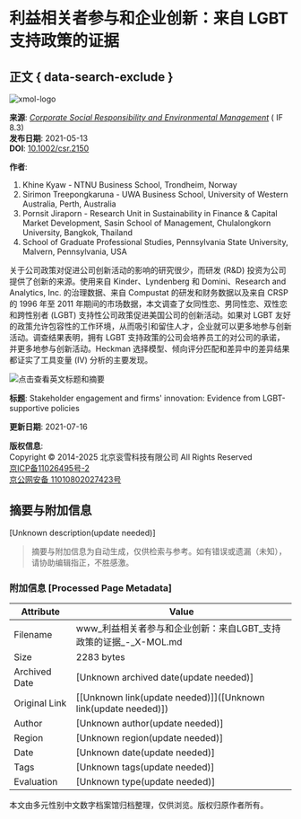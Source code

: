 # 利益相关者参与和企业创新：来自 LGBT 支持政策的证据

## 正文 { data-search-exclude }


![xmol-logo](https://scdn.x-mol.com/jcss/images/logo-new.jpg)

**来源**: [_Corporate Social Responsibility and Environmental Management_](https://www.x-mol.com/ref/1661) ( IF 8.3)  
**发布日期**: 2021-05-13  
**DOI**: [10.1002/csr.2150](https://www.x-mol.com/paperRedirect/1392929300439089152)  

**作者**:  
1. Khine Kyaw - NTNU Business School, Trondheim, Norway  
2. Sirimon Treepongkaruna - UWA Business School, University of Western Australia, Perth, Australia  
3. Pornsit Jiraporn - Research Unit in Sustainability in Finance & Capital Market Development, Sasin School of Management, Chulalongkorn University, Bangkok, Thailand  
4. School of Graduate Professional Studies, Pennsylvania State University, Malvern, Pennsylvania, USA  

关于公司政策对促进公司创新活动的影响的研究很少，而研发 (R&D) 投资为公司提供了创新的来源。使用来自 Kinder、Lyndenberg 和 Domini、Research and Analytics, Inc. 的治理数据、来自 Compustat 的研发和财务数据以及来自 CRSP 的 1996 年至 2011 年期间的市场数据，本文调查了女同性恋、男同性恋、双性恋和跨性别者 (LGBT) 支持性公司政策促进美国公司的创新活动。如果对 LGBT 友好的政策允许包容性的工作环境，从而吸引和留住人才，企业就可以更多地参与创新活动。调查结果表明，拥有 LGBT 支持政策的公司会培养员工的对公司的承诺，并更多地参与创新活动。Heckman 选择模型、倾向评分匹配和差异中的差异结果都证实了工具变量 (IV) 分析的主要发现。

![点击查看英文标题和摘要](https://scdn.x-mol.com/jcss/images/paperTranslation.png)

**标题**: Stakeholder engagement and firms' innovation: Evidence from LGBT-supportive policies  

**更新日期**: 2021-07-16  

**版权信息**:  
Copyright © 2014-2025 北京衮雪科技有限公司 All Rights Reserved  
[京ICP备11026495号-2](https://beian.miit.gov.cn/)  
[京公网安备 11010802027423号](http://www.beian.gov.cn/portal/registerSystemInfo?recordcode=11010802027423)  
<!-- tcd_original_link https://www.x-mol.com/paper/1392929300439089152/t?recommendPaper=1358119497071374336 -->


## 摘要与附加信息

<!-- tcd_abstract -->
[Unknown description(update needed)]
<!-- tcd_abstract_end -->

> 摘要与附加信息为自动生成，仅供检索与参考。如有错误或遗漏（未知），请协助编辑指正，不胜感激。

### 附加信息 [Processed Page Metadata]

| Attribute       | Value                                  |
|-----------------|----------------------------------------|
| Filename        | www_利益相关者参与和企业创新：来自LGBT_支持政策的证据_-_X-MOL.md                             |
| Size            | 2283 bytes                           |
| Archived Date   | [Unknown archived date(update needed)]                             |
| Original Link   | [[Unknown link(update needed)]]([Unknown link(update needed)])                       |
| Author          | [Unknown author(update needed)]                               |
| Region          | [Unknown region(update needed)]                               |
| Date            | [Unknown date(update needed)]                                 |
| Tags            | [Unknown tags(update needed)]                                 |
| Evaluation            | [Unknown type(update needed)]                                 |
<!-- tcd_table_end -->

本文由多元性别中文数字档案馆归档整理，仅供浏览。版权归原作者所有。
